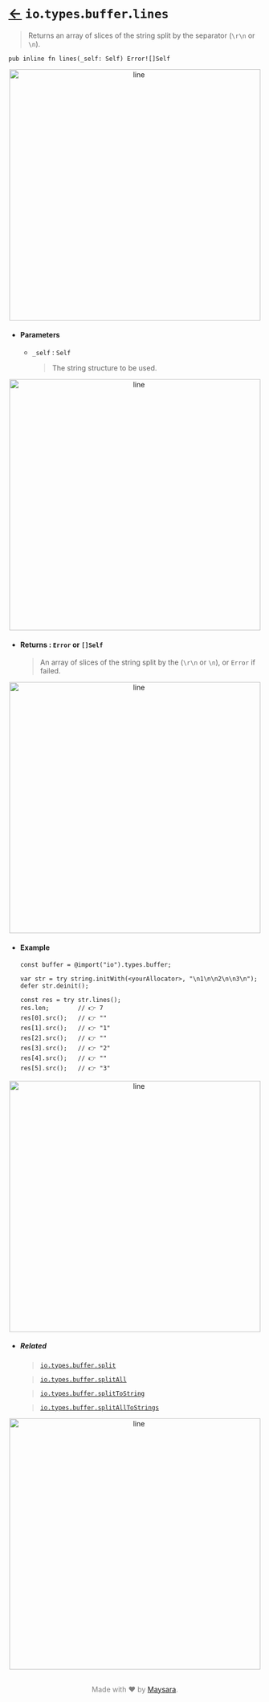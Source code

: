 # [←](../readme.md) `io`.`types`.`buffer`.`lines`

> Returns an array of slices of the string split by the separator (`\r\n` or `\n`).

```zig
pub inline fn lines(_self: Self) Error![]Self
```

<div align="center">
<img src="https://raw.githubusercontent.com/Super-ZIG/io/refs/heads/main/docs/dist/img/md/line.png" alt="line" style="width:500px;"/>
</div>

- #### Parameters

    - `_self` : `Self`

        > The string structure to be used.

<div align="center">
<img src="https://raw.githubusercontent.com/Super-ZIG/io/refs/heads/main/docs/dist/img/md/line.png" alt="line" style="width:500px;"/>
</div>

- #### Returns : `Error` or `[]Self`

    > An array of slices of the string split by the (`\r\n` or `\n`), or `Error` if failed.

<div align="center">
<img src="https://raw.githubusercontent.com/Super-ZIG/io/refs/heads/main/docs/dist/img/md/line.png" alt="line" style="width:500px;"/>
</div>

- #### Example


    ```zig
    const buffer = @import("io").types.buffer;
    ```

    ```zig
    var str = try string.initWith(<yourAllocator>, "\n1\n\n2\n\n3\n");
    defer str.deinit();

    const res = try str.lines();
    res.len;        // 👉 7
    res[0].src();   // 👉 ""
    res[1].src();   // 👉 "1"
    res[2].src();   // 👉 ""
    res[3].src();   // 👉 "2"
    res[4].src();   // 👉 ""
    res[5].src();   // 👉 "3"
    ```

<div align="center">
<img src="https://raw.githubusercontent.com/Super-ZIG/io/refs/heads/main/docs/dist/img/md/line.png" alt="line" style="width:500px;"/>
</div>

- ##### Related

  > [`io.types.buffer.split`](./split.md)

  > [`io.types.buffer.splitAll`](./splitAll.md)

  > [`io.types.buffer.splitToString`](./splitToString.md)

  > [`io.types.buffer.splitAllToStrings`](./splitAllToStrings.md)

<div align="center">
<img src="https://raw.githubusercontent.com/Super-ZIG/io/refs/heads/main/docs/dist/img/md/line.png" alt="line" style="width:500px;"/>
</div>

<p align="center" style="color:grey;"><br />Made with ❤️ by <a href="http://github.com/maysara-elshewehy" target="blank">Maysara</a>.</p>
